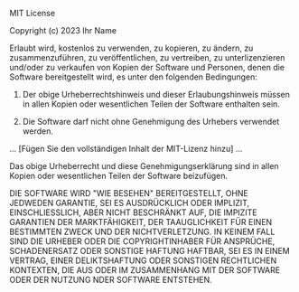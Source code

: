 MIT License

Copyright (c) 2023 Ihr Name

Erlaubt wird, kostenlos zu verwenden, zu kopieren, zu ändern, zu zusammenzuführen, zu veröffentlichen, zu vertreiben, zu unterlizenzieren und/oder zu verkaufen von Kopien der Software und Personen, denen die Software bereitgestellt wird, es unter den folgenden Bedingungen:

1. Der obige Urheberrechtshinweis und dieser Erlaubungshinweis müssen in allen Kopien oder wesentlichen Teilen der Software enthalten sein.

2. Die Software darf nicht ohne Genehmigung des Urhebers verwendet werden.

... [Fügen Sie den vollständigen Inhalt der MIT-Lizenz hinzu] ...

Das obige Urheberrecht und diese Genehmigungserklärung sind in allen Kopien oder wesentlichen Teilen der Software beizufügen.

DIE SOFTWARE WIRD "WIE BESEHEN" BEREITGESTELLT, OHNE JEDWEDEN GARANTIE, SEI ES AUSDRÜCKLICH ODER IMPLIZIT, EINSCHLIESSLICH, ABER NICHT BESCHRÄNKT AUF, DIE IMPIZITE GARANTIEN DER MARKTFÄHIGKEIT, DER TAAUGLICHKEIT FÜR EINEN BESTIMMTEN ZWECK UND DER NICHTVERLETZUNG. IN KEINEM FALL SIND DIE URHEBER ODER DIE COPYRIGHTINHABER FÜR ANSPRÜCHE, SCHADENERSATZ ODER SONSTIGE HAFTUNG HAFTBAR, SEI ES IN EINEM VERTRAG, EINER DELIKTSHAFTUNG ODER SONSTIGEN RECHTLICHEN KONTEXTEN, DIE AUS ODER IM ZUSAMMENHANG MIT DER SOFTWARE ODER DER NUTZUNG NDER SOFTWARE ENTSTEHEN.